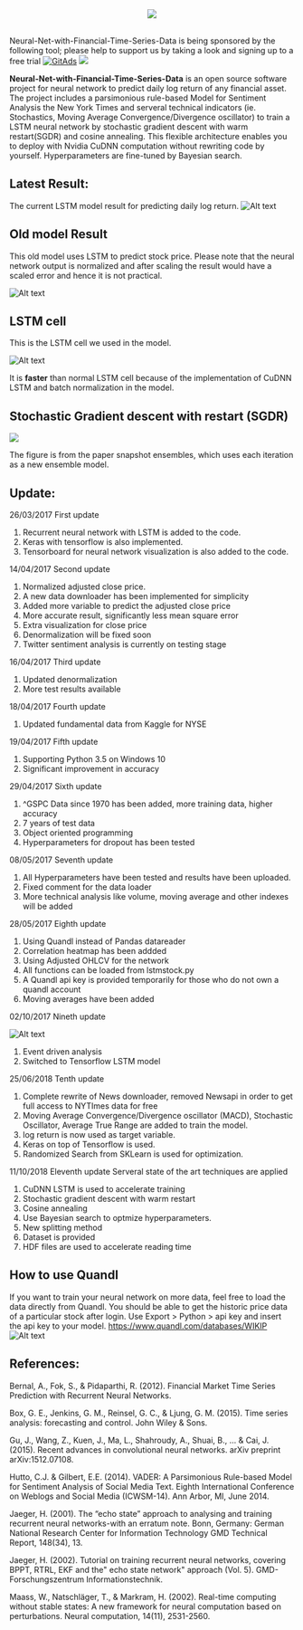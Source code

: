 <div align="center">
  <img src="https://github.com/BenjiKCF/Neural-Network-with-Financial-Time-Series-Data/blob/master/Photos/Logo.png"><br><br>
</div>

Neural-Net-with-Financial-Time-Series-Data is being sponsored by the following tool; please help to support us by taking a look and signing up to a free trial
<a href="tracking.gitads.io/?repo=Neural-Net-with-Financial-Time-Series-Data"><img src="images.gitads.io/Neural-Net-with-Financial-Time-Series-Data" alt="GitAds"/></a>
[![](https://images.gitads.io/Neural-Net-with-Financial-Time-Series-Data)](https://tracking.gitads.io/?repo=Neural-Net-with-Financial-Time-Series-Data)


**Neural-Net-with-Financial-Time-Series-Data** is an open source software project for neural network to predict daily log return of any financial asset. The project includes a parsimonious rule-based Model for Sentiment Analysis  the New York Times and serveral technical indicators (ie. Stochastics, Moving Average Convergence/Divergence oscillator) to train a LSTM neural network by stochastic gradient descent with warm restart(SGDR) and cosine annealing. This flexible architecture enables you to deploy with Nvidia CuDNN computation without rewriting code by yourself. Hyperparameters are fine-tuned by Bayesian search. 


## Latest Result:

The current LSTM model result for predicting daily log return.
![Alt text](https://github.com/BenjiKCF/Neural-Network-with-Financial-Time-Series-Data/blob/master/Photos/Predicted_vs_True_all_last%20300.png)


## Old model Result

This old model uses LSTM to predict stock price. Please note that the neural network output is normalized and after scaling the result would have a scaled error and hence it is not practical.

![Alt text](https://github.com/BenjiKCF/Neural-Network-with-Financial-Time-Series-Data/blob/master/Photos/20170510result.png)


## LSTM cell 

This is the LSTM cell we used in the model.

![Alt text](https://github.com/BenjiKCF/Neural-Network-with-Financial-Time-Series-Data/blob/master/Photos/lstm.png)

It is **faster** than normal LSTM cell because of the implementation of CuDNN LSTM and batch normalization in the model.

## Stochastic Gradient descent with restart (SGDR)

![](https://github.com/BenjiKCF/Neural-Network-with-Financial-Time-Series-Data/blob/master/Photos/SGDR.png)

The figure is from the paper snapshot ensembles, which uses each iteration as a new ensemble model.

## Update:
26/03/2017 First update
1. Recurrent neural network with LSTM is added to the code. 
2. Keras with tensorflow is also implemented. 
3. Tensorboard for neural network visualization is also added to the code.

14/04/2017 Second update
1. Normalized adjusted close price. 
2. A new data downloader has been implemented for simplicity
3. Added more variable to predict the adjusted close price
4. More accurate result, significantly less mean square error
5. Extra visualization for close price
6. Denormalization will be fixed soon
7. Twitter sentiment analysis is currently on testing stage

16/04/2017 Third update
1. Updated denormalization 
2. More test results available

18/04/2017 Fourth update
1. Updated fundamental data from Kaggle for NYSE 

19/04/2017 Fifth update
1. Supporting Python 3.5 on Windows 10
2. Significant improvement in accuracy

29/04/2017 Sixth update
1. ^GSPC Data since 1970 has been added, more training data, higher accuracy
2. 7 years of test data 
3. Object oriented programming
4. Hyperparameters for dropout has been tested

08/05/2017 Seventh update
1. All Hyperparameters have been tested and results have been uploaded.
2. Fixed comment for the data loader
3. More technical analysis like volume, moving average and other indexes will be added

28/05/2017 Eighth update
1. Using Quandl instead of Pandas datareader
2. Correlation heatmap has been addded
3. Using Adjusted OHLCV for the network
4. All functions can be loaded from lstmstock.py
5. A Quandl api key is provided temporarily for those who do not own a quandl account
6. Moving averages have been added

02/10/2017 Nineth update

![Alt text](https://github.com/BenjiKCF/Neural-Network-with-Financial-Time-Series-Data/blob/master/Photos/Dataframe.png)

1. Event driven analysis
2. Switched to Tensorflow LSTM model

25/06/2018 Tenth update 
1. Complete rewrite of News downloader, removed Newsapi in order to get full access to NYTImes data for free
2. Moving Average Convergence/Divergence oscillator (MACD), Stochastic Oscillator, Average True Range are added to train the model.
3. log return is now used as target variable. 
4. Keras on top of Tensorflow is used.
5. Randomized Search from SKLearn is used for optimization.

11/10/2018 Eleventh update
Serveral state of the art techniques are applied
1. CuDNN LSTM is used to accelerate training
2. Stochastic gradient descent with warm restart
3. Cosine annealing 
4. Use Bayesian search to optmize hyperparameters.
5. New splitting method
6. Dataset is provided 
7. HDF files are used to accelerate reading time

## How to use Quandl
If you want to train your neural network on more data, feel free to load the data directly from Quandl.
You should be able to get the historic price data of a particular stock after login. 
Use Export > Python > api key and insert the api key to your model.
https://www.quandl.com/databases/WIKIP
![Alt text](https://github.com/BenjiKCF/Neural-Network-with-Financial-Time-Series-Data/blob/master/Photos/quandl.png)

## References:
Bernal, A., Fok, S., & Pidaparthi, R. (2012). Financial Market Time Series Prediction with Recurrent Neural Networks.

Box, G. E., Jenkins, G. M., Reinsel, G. C., & Ljung, G. M. (2015). Time series analysis: forecasting and control. John Wiley & Sons.

Gu, J., Wang, Z., Kuen, J., Ma, L., Shahroudy, A., Shuai, B., ... & Cai, J. (2015). Recent advances in convolutional neural networks. arXiv preprint arXiv:1512.07108.

Hutto, C.J. & Gilbert, E.E. (2014). VADER: A Parsimonious Rule-based Model for Sentiment Analysis of Social Media Text. Eighth International Conference on Weblogs and Social Media (ICWSM-14). Ann Arbor, MI, June 2014.

Jaeger, H. (2001). The “echo state” approach to analysing and training recurrent neural networks-with an erratum note. Bonn, Germany: German National Research Center for Information Technology GMD Technical Report, 148(34), 13.

Jaeger, H. (2002). Tutorial on training recurrent neural networks, covering BPPT, RTRL, EKF and the" echo state network" approach (Vol. 5). GMD-Forschungszentrum Informationstechnik.

Maass, W., Natschläger, T., & Markram, H. (2002). Real-time computing without stable states: A new framework for neural computation based on perturbations. Neural computation, 14(11), 2531-2560.
